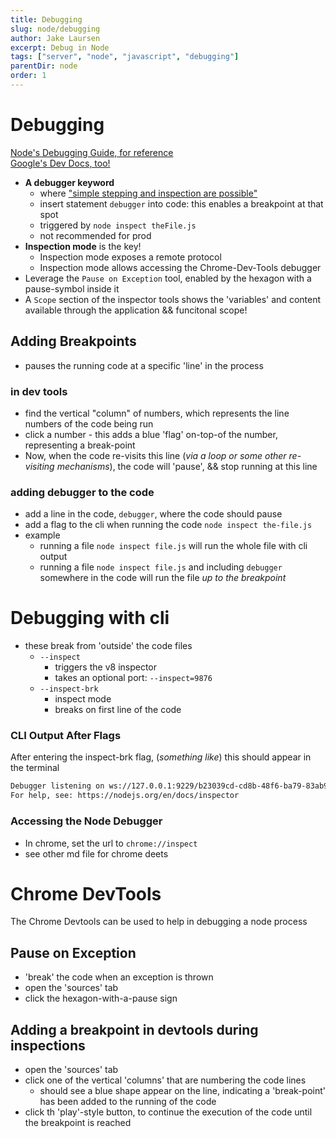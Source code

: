 ```yaml
---
title: Debugging
slug: node/debugging
author: Jake Laursen
excerpt: Debug in Node
tags: ["server", "node", "javascript", "debugging"]
parentDir: node
order: 1
---
```


# Debugging

[Node's Debugging Guide, for reference](https://nodejs.org/en/docs/guides/debugging-getting-started/)  
[Google's Dev Docs, too!](https://developers.google.com/web/tools/chrome-devtools)

- **A debugger keyword**
  - where ["simple stepping and inspection are possible"](https://nodejs.org/api/debugger.html#debugger_debugger)
  - insert statement `debugger` into code: this enables a breakpoint at that spot
  - triggered by `node inspect theFile.js`
  - not recommended for prod
- **Inspection mode** is the key!
  - Inspection mode exposes a remote protocol
  - Inspection mode allows accessing the Chrome-Dev-Tools debugger
- Leverage the `Pause on Exception` tool, enabled by the hexagon with a pause-symbol inside it
- A `Scope` section of the inspector tools shows the 'variables' and content available through the application && funcitonal scope!
## Adding Breakpoints
- pauses the running code at a specific 'line' in the process

### in dev tools
- find the vertical "column" of numbers, which represents the line numbers of the code being run
- click a number - this adds a blue 'flag' on-top-of the number, representing a break-point
- Now, when the code re-visits this line (_via a loop or some other re-visiting mechanisms_), the code will 'pause', && stop running at this line

### adding debugger to the code
- add a line in the code, `debugger`, where the code should pause
- add a flag to the cli when running the code `node inspect the-file.js`
- example
  - running a file `node inspect file.js` will run the whole file with cli output 
  - running a file `node inspect file.js` and including `debugger` somewhere in the code will run the file _up to the breakpoint_

# Debugging with cli
- these break from 'outside' the code files
  - `--inspect`
    - triggers the v8 inspector
    - takes an optional port: `--inspect=9876`
  - `--inspect-brk`
    - inspect mode
    - breaks on first line of the code

### CLI Output After Flags

After entering the inspect-brk flag, (_something like_) this should appear in the terminal

```bash
Debugger listening on ws://127.0.0.1:9229/b23039cd-cd8b-48f6-ba79-83ab9ecd5660
For help, see: https://nodejs.org/en/docs/inspector
```

### Accessing the Node Debugger

- In chrome, set the url to `chrome://inspect`
- see other md file for chrome deets


# Chrome DevTools
The Chrome Devtools can be used to help in debugging a node process
## Pause on Exception
- 'break' the code when an exception is thrown
- open the 'sources' tab
- click the hexagon-with-a-pause sign
## Adding a breakpoint in devtools during inspections
- open the 'sources' tab
- click one of the vertical 'columns' that are numbering the code lines
  - should see a blue shape appear on the line, indicating a 'break-point' has been added to the running of the code
- click th 'play'-style button, to continue the execution of the code until the breakpoint is reached